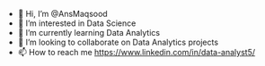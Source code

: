 - 👋 Hi, I’m @AnsMaqsood
- 👀 I’m interested in Data Science
- 🌱 I’m currently learning Data Analytics
- 💞️ I’m looking to collaborate on Data Analytics projects
- 📫 How to reach me https://www.linkedin.com/in/data-analyst5/

<!---
AnsMaqsood/AnsMaqsood is a ✨ special ✨ repository because its `README.md` (this file) appears on your GitHub profile.
You can click the Preview link to take a look at your changes.
--->
